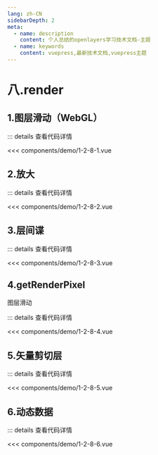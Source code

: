 ```yaml
---
lang: zh-CN
sidebarDepth: 2
meta:
  - name: description
    content: 个人总结的openlayers学习技术文档-主题
  - name: keywords
    content: vuepress,最新技术文档,vuepress主题
---
```


# 八.render

## 1.图层滑动（WebGL）

  <Container url="https://zhoubichuan.com/resume/demo/?type=openlayers&name=1-2-8-1.vue" />

::: details 查看代码详情

<<< components/demo/1-2-8-1.vue

## 2.放大

  <Container url="https://zhoubichuan.com/resume/demo/?type=openlayers&name=1-2-8-2.vue" />

::: details 查看代码详情

<<< components/demo/1-2-8-2.vue

## 3.层间谍

  <Container url="https://zhoubichuan.com/resume/demo/?type=openlayers&name=1-2-8-3.vue" />

::: details 查看代码详情

<<< components/demo/1-2-8-3.vue

## 4.getRenderPixel

图层滑动

  <Container url="https://zhoubichuan.com/resume/demo/?type=openlayers&name=1-2-8-4.vue" />

::: details 查看代码详情

<<< components/demo/1-2-8-4.vue

## 5.矢量剪切层

  <Container url="https://zhoubichuan.com/resume/demo/?type=openlayers&name=1-2-8-5.vue" />

::: details 查看代码详情

<<< components/demo/1-2-8-5.vue

## 6.动态数据

  <Container url="https://zhoubichuan.com/resume/demo/?type=openlayers&name=1-2-8-6.vue" />

::: details 查看代码详情

<<< components/demo/1-2-8-6.vue
